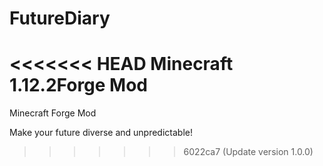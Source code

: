# FutureDiary
<<<<<<< HEAD
Minecraft 1.12.2Forge Mod
=======

Minecraft Forge Mod

Make your future diverse and unpredictable!
>>>>>>> 6022ca7 (Update version 1.0.0)
